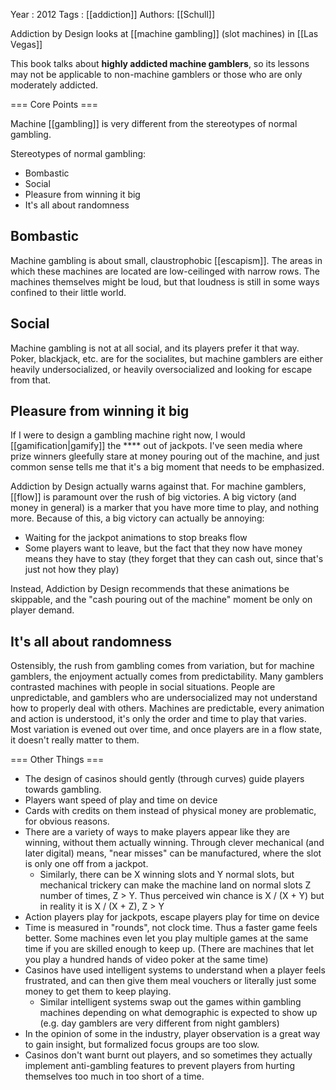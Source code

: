 Year   : 2012
Tags   : [[addiction]]
Authors: [[Schull]]

Addiction by Design looks at [[machine gambling]] (slot machines) in [[Las Vegas]]

This book talks about **highly addicted machine gamblers**, so its lessons may not be applicable to non-machine gamblers or those who are only moderately addicted.

=== Core Points ===

Machine [[gambling]] is very different from the stereotypes of normal gambling.

Stereotypes of normal gambling:

 - Bombastic
 - Social
 - Pleasure from winning it big
 - It's all about randomness

## Bombastic

Machine gambling is about small, claustrophobic [[escapism]]. The areas in which these machines are located are low-ceilinged with narrow rows. The machines themselves might be loud, but that loudness is still in some ways confined to their little world.

## Social

Machine gambling is not at all social, and its players prefer it that way. Poker, blackjack, etc. are for the socialites, but machine gamblers are either heavily undersocialized, or heavily oversocialized and looking for escape from that.

## Pleasure from winning it big

If I were to design a gambling machine right now, I would [[gamification|gamify]] the **** out of jackpots. I've seen media where prize winners gleefully stare at money pouring out of the machine, and just common sense tells me that it's a big moment that needs to be emphasized. 

Addiction by Design actually warns against that. For machine gamblers, [[flow]] is paramount over the rush of big victories. A big victory (and money in general) is a marker that you have more time to play, and nothing more. Because of this, a big victory can actually be annoying:

 - Waiting for the jackpot animations to stop breaks flow
 - Some players want to leave, but the fact that they now have money means they have to stay (they forget that they can cash out, since that's just not how they play)

Instead, Addiction by Design recommends that these animations be skippable, and the "cash pouring out of the machine" moment be only on player demand.

## It's all about randomness

Ostensibly, the rush from gambling comes from variation, but for machine gamblers, the enjoyment actually comes from predictability. Many gamblers contrasted machines with people in social situations. People are unpredictable, and gamblers who are undersocialized may not understand how to properly deal with others. Machines are predictable, every animation and action is understood, it's only the order and time to play that varies. Most variation is evened out over time, and once players are in a flow state, it doesn't really matter to them. 

=== Other Things ===

 - The design of casinos should gently (through curves) guide players towards gambling.
 - Players want speed of play and time on device
 - Cards with credits on them instead of physical money are problematic, for obvious reasons.
 - There are a variety of ways to make players appear like they are winning, without them actually winning. Through clever mechanical (and later digital) means, "near misses" can be manufactured, where the slot is only one off from a jackpot.
   - Similarly, there can be X winning slots and Y normal slots, but mechanical trickery can make the machine land on normal slots Z number of times, Z > Y. Thus perceived win chance is X / (X + Y) but in reality it is X / (X + Z), Z > Y
 - Action players play for jackpots, escape players play for time on device
 - Time is measured in "rounds", not clock time. Thus a faster game feels better. Some machines even let you play multiple games at the same time if you are skilled enough to keep up. (There are machines that let you play a hundred hands of video poker at the same time)
 - Casinos have used intelligent systems to understand when a player feels frustrated, and can then give them meal vouchers or literally just some money to get them to keep playing.
   - Similar intelligent systems swap out the games within gambling machines depending on what demographic is expected to show up (e.g. day gamblers are very different from night gamblers)
 - In the opinion of some in the industry, player observation is a great way to gain insight, but formalized focus groups are too slow.
 - Casinos don't want burnt out players, and so sometimes they actually implement anti-gambling features to prevent players from hurting themselves too much in too short of a time.
